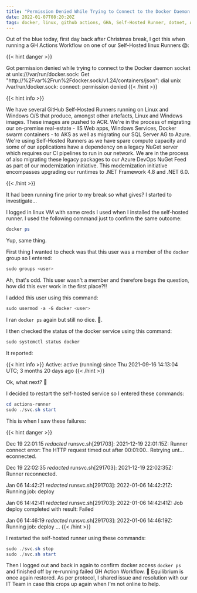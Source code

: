 ```yaml
---
title: "Permission Denied While Trying to Connect to the Docker Daemon Socket"
date: 2022-01-07T08:20:20Z
tags: docker, linux, github actions, GHA, Self-Hosted Runner, dotnet, Azure Container Registry, ACR, containers, pods
---
```


Out of the blue today, first day back after Christmas break, I got this when running a GH Actions Workflow on one of our Self-Hosted linux Runners 😱:

{{< hint danger >}}

Got permission denied while trying to connect to the Docker daemon socket at unix:///var/run/docker.sock: Get "http://%2Fvar%2Frun%2Fdocker.sock/v1.24/containers/json": dial unix /var/run/docker.sock: connect: permission denied
{{< /hint >}}

{{< hint info >}}

We have several GitHub Self-Hosted Runners running on Linux and Windows O/S that produce, amongst other artefacts, Linux and Windows images.  These images are pushed to ACR.  We're in the process of migrating our on-premise real-estate - IIS Web apps, Windows Services, Docker swarm containers - to AKS as well as migrating our SQL Server AG to Azure.  We're using Self-Hosted Runners as we have spare compute capacity and some of our applications have a dependency on a legacy NuGet server which requires our CI pipelines to run in our network.  We are in the process of also migrating these legacy packages to our Azure DevOps NuGet Feed as part of our modernization initiative. This modernization initiative encompasses upgrading our runtimes to .NET Framework 4.8 and .NET 6.0.

{{< /hint >}}



It had been running fine prior to my break so what gives?  I started to investigate...

I logged in linux VM with same creds I used when I installed the self-hosted runner.  I used the following command just to confirm the same outcome:

```powershell
docker ps
```

Yup, same thing.

First thing I wanted to check was that this user was a member of the `docker` group so I entered:

```powershell
sudo groups <user>
```

Ah, that's odd.  This user wasn't a member and therefore begs the question, how did this ever work in the first place?!!

I added this user using this command:

```powershell
sudo usermod -a -G docker <user>
```

I ran `docker ps` again but still no dice. 🤔.

I then checked the status of the docker service using this command:

```powershell
sudo systemctl status docker
```

It reported:

{{< hint info >}}
Active: active (running) since Thu 2021-09-16 14:13:04 UTC; 3 months 20 days ago
{{< /hint >}}

Ok, what next? 🤔

I decided to restart the self-hosted service so I entered these commands:

```powershell
cd actions-runner
sudo ./svc.sh start
```

This is when I saw these failures:

{{< hint danger >}}

Dec 19 22:01:15 *redacted* runsvc.sh[291703]: 2021-12-19 22:01:15Z: Runner connect error: The HTTP request timed out after 00:01:00.. Retrying unt…econnected.

Dec 19 22:02:35 *redacted* runsvc.sh[291703]: 2021-12-19 22:02:35Z: Runner reconnected.

Jan 06 14:42:21 *redacted* runsvc.sh[291703]: 2022-01-06 14:42:21Z: Running job: deploy

Jan 06 14:42:41 *redacted* runsvc.sh[291703]: 2022-01-06 14:42:41Z: Job deploy completed with result: Failed

Jan 06 14:46:19 *redacted* runsvc.sh[291703]: 2022-01-06 14:46:19Z: Running job: deploy
...
{{< /hint >}}

I restarted the self-hosted runner using these commands:

```powershell
sudo ./svc.sh stop
sudo ./svc.sh start
```

Then I logged out and back in again to confirm docker access `docker ps` and finished off by re-running failed GH Action Workflow.  🥳 Equilibrium is once again restored.  As per protocol, I shared issue and resolution with our IT Team in case this crops up again when I'm not online to help.